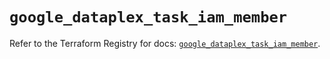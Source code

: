 # `google_dataplex_task_iam_member`

Refer to the Terraform Registry for docs: [`google_dataplex_task_iam_member`](https://registry.terraform.io/providers/hashicorp/google/5.43.1/docs/resources/dataplex_task_iam_member).
